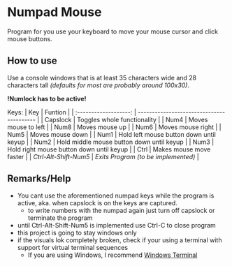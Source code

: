 # Numpad Mouse
Program for you use your keyboard to move your mouse cursor and click mouse buttons.

## How to use

Use a console windows that is at least 35 characters wide and 28 characters tall *(defaults for most are probably around 100x30)*.

**!Numlock has to be active!**

Keys:
|          Key          | Funtion                                   |
| :-------------------: | ----------------------------------------- |
|       Capslock        | Toggles whole functionality               |
|         Num4          | Moves mouse to left                       |
|         Num8          | Moves mouse up                            |
|         Num6          | Moves mouse right                         |
|         Num5          | Moves mouse down                          |
|         Num1          | Hold left mouse button down until keyup   |
|         Num2          | Hold middle mouse button down until keyup |
|         Num3          | Hold right mouse button down until keyup  |
|         Ctrl          | Makes mouse move faster                   |
| *Ctrl-Alt-Shift-Num5* | *Exits Program (to be implemented)*       |

## Remarks/Help
- You cant use the aforementioned numpad keys while the program is active, aka. when capslock is on the keys are captured.
  - to write numbers with the numpad again just turn off capslock or terminate the program
- until Ctrl-Alt-Shift-Num5 is implemented use Ctrl-C to close program
- this project is going to stay windows only
- if the visuals lok completely broken, check if your using a terminal with support for virtual terminal sequences
  - If you are using Windows, I recommend [Windows Terminal](https://github.com/microsoft/terminal)
